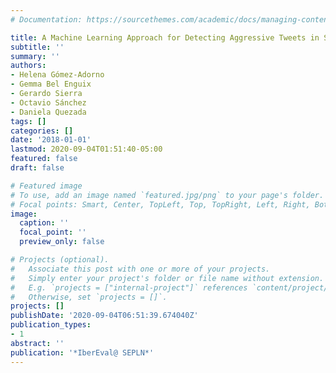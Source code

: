 ```yaml
---
# Documentation: https://sourcethemes.com/academic/docs/managing-content/

title: A Machine Learning Approach for Detecting Aggressive Tweets in Spanish.
subtitle: ''
summary: ''
authors:
- Helena Gómez-Adorno
- Gemma Bel Enguix
- Gerardo Sierra
- Octavio Sánchez
- Daniela Quezada
tags: []
categories: []
date: '2018-01-01'
lastmod: 2020-09-04T01:51:40-05:00
featured: false
draft: false

# Featured image
# To use, add an image named `featured.jpg/png` to your page's folder.
# Focal points: Smart, Center, TopLeft, Top, TopRight, Left, Right, BottomLeft, Bottom, BottomRight.
image:
  caption: ''
  focal_point: ''
  preview_only: false

# Projects (optional).
#   Associate this post with one or more of your projects.
#   Simply enter your project's folder or file name without extension.
#   E.g. `projects = ["internal-project"]` references `content/project/deep-learning/index.md`.
#   Otherwise, set `projects = []`.
projects: []
publishDate: '2020-09-04T06:51:39.674040Z'
publication_types:
- 1
abstract: ''
publication: '*IberEval@ SEPLN*'
---
```

